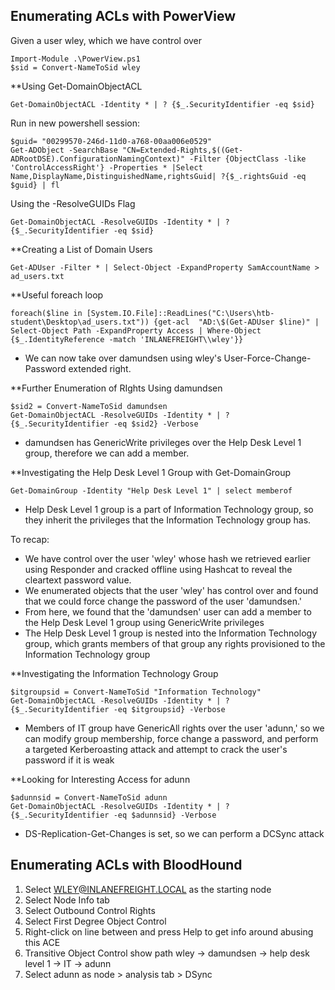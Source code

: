 ## Enumerating ACLs with PowerView

Given a user wley, which we have control over
```
Import-Module .\PowerView.ps1
$sid = Convert-NameToSid wley
```

**Using Get-DomainObjectACL
```
Get-DomainObjectACL -Identity * | ? {$_.SecurityIdentifier -eq $sid}
```

Run in new powershell session:
```
$guid= "00299570-246d-11d0-a768-00aa006e0529"
Get-ADObject -SearchBase "CN=Extended-Rights,$((Get-ADRootDSE).ConfigurationNamingContext)" -Filter {ObjectClass -like 'ControlAccessRight'} -Properties * |Select Name,DisplayName,DistinguishedName,rightsGuid| ?{$_.rightsGuid -eq $guid} | fl
```

Using the -ResolveGUIDs Flag
```
Get-DomainObjectACL -ResolveGUIDs -Identity * | ? {$_.SecurityIdentifier -eq $sid} 
```

**Creating a List of Domain Users
```
Get-ADUser -Filter * | Select-Object -ExpandProperty SamAccountName > ad_users.txt
```

**Useful foreach loop
```
foreach($line in [System.IO.File]::ReadLines("C:\Users\htb-student\Desktop\ad_users.txt")) {get-acl  "AD:\$(Get-ADUser $line)" | Select-Object Path -ExpandProperty Access | Where-Object {$_.IdentityReference -match 'INLANEFREIGHT\\wley'}}
```
- We can now take over damundsen using wley's User-Force-Change-Password extended right.

**Further Enumeration of RIghts Using damundsen
```
$sid2 = Convert-NameToSid damundsen
Get-DomainObjectACL -ResolveGUIDs -Identity * | ? {$_.SecurityIdentifier -eq $sid2} -Verbose
```
- damundsen has GenericWrite privileges over the Help Desk Level 1 group, therefore we can add a member.

**Investigating the Help Desk Level 1 Group with Get-DomainGroup
```
Get-DomainGroup -Identity "Help Desk Level 1" | select memberof
```
- Help Desk Level 1 group is a part of Information Technology group, so they inherit the privileges that the Information Technology group has.


To recap:
- We have control over the user 'wley' whose hash we retrieved earlier using Responder and cracked offline using Hashcat to reveal the cleartext password value.
- We enumerated objects that the user 'wley' has control over and found that we could force change the password of the user 'damundsen.'
- From here, we found that the 'damundsen' user can add a member to the Help Desk Level 1 group using GenericWrite privileges
- The Help Desk Level 1 group is nested into the Information Technology group, which grants members of that group any rights provisioned to the Information Technology group

**Investigating the Information Technology Group
```
$itgroupsid = Convert-NameToSid "Information Technology"
Get-DomainObjectACL -ResolveGUIDs -Identity * | ? {$_.SecurityIdentifier -eq $itgroupsid} -Verbose
```
- Members of IT group have GenericAll rights over the user 'adunn,' so we can modify group membership, force change a password, and perform a targeted Kerberoasting attack and attempt to crack the user's password if it is weak

**Looking for Interesting Access for adunn
```
$adunnsid = Convert-NameToSid adunn
Get-DomainObjectACL -ResolveGUIDs -Identity * | ? {$_.SecurityIdentifier -eq $adunnsid} -Verbose
```
- DS-Replication-Get-Changes is set, so we can perform a DCSync attack


## Enumerating ACLs with BloodHound
1. Select WLEY@INLANEFREIGHT.LOCAL as the starting node
2. Select Node Info tab
3. Select Outbound Control Rights
4. Select First Degree Object Control
5. Right-click on line between and press Help to get info around abusing this ACE
6. Transitive Object Control show path wley -> damundsen -> help desk level 1 -> IT -> adunn
7. Select adunn as node > analysis tab > DSync
